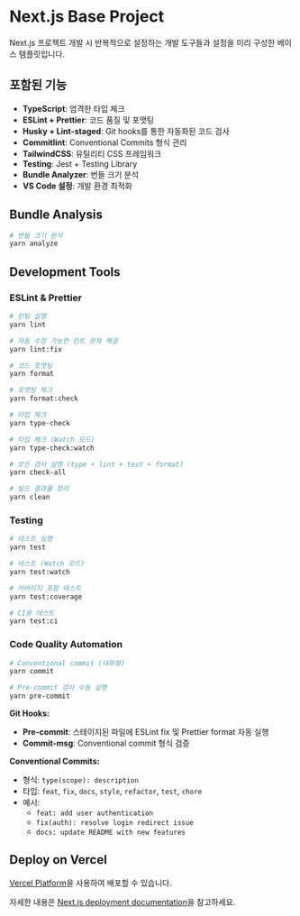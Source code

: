# Next.js Base Project

Next.js 프로젝트 개발 시 반복적으로 설정하는 개발 도구들과 설정을 미리 구성한 베이스 템플릿입니다.

## 포함된 기능

- **TypeScript**: 엄격한 타입 체크
- **ESLint + Prettier**: 코드 품질 및 포맷팅
- **Husky + Lint-staged**: Git hooks를 통한 자동화된 코드 검사
- **Commitlint**: Conventional Commits 형식 관리
- **TailwindCSS**: 유틸리티 CSS 프레임워크
- **Testing**: Jest + Testing Library
- **Bundle Analyzer**: 번들 크기 분석
- **VS Code 설정**: 개발 환경 최적화

## Bundle Analysis

```bash
# 번들 크기 분석
yarn analyze
```

## Development Tools

### ESLint & Prettier

```bash
# 린팅 실행
yarn lint

# 자동 수정 가능한 린트 문제 해결
yarn lint:fix

# 코드 포맷팅
yarn format

# 포맷팅 체크
yarn format:check

# 타입 체크
yarn type-check

# 타입 체크 (Watch 모드)
yarn type-check:watch

# 모든 검사 실행 (type + lint + test + format)
yarn check-all

# 빌드 결과물 정리
yarn clean
```

### Testing

```bash
# 테스트 실행
yarn test

# 테스트 (Watch 모드)
yarn test:watch

# 커버리지 포함 테스트
yarn test:coverage

# CI용 테스트
yarn test:ci
```

### Code Quality Automation

```bash
# Conventional commit (대화형)
yarn commit

# Pre-commit 검사 수동 실행
yarn pre-commit
```

**Git Hooks:**

- **Pre-commit**: 스테이지된 파일에 ESLint fix 및 Prettier format 자동 실행
- **Commit-msg**: Conventional commit 형식 검증

**Conventional Commits:**

- 형식: `type(scope): description`
- 타입: `feat`, `fix`, `docs`, `style`, `refactor`, `test`, `chore`
- 예시:
  - `feat: add user authentication`
  - `fix(auth): resolve login redirect issue`
  - `docs: update README with new features`

## Deploy on Vercel

[Vercel Platform](https://vercel.com/new?utm_medium=default-template&filter=next.js&utm_source=create-next-app&utm_campaign=create-next-app-readme)을 사용하여 배포할 수 있습니다.

자세한 내용은 [Next.js deployment documentation](https://nextjs.org/docs/app/building-your-application/deploying)을 참고하세요.

